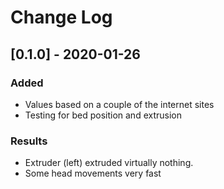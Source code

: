 # Change Log

## [0.1.0] - 2020-01-26

### Added
- Values based on a couple of the internet sites
- Testing for bed position and extrusion

### Results
- Extruder (left) extruded virtually nothing.
- Some head movements very fast
